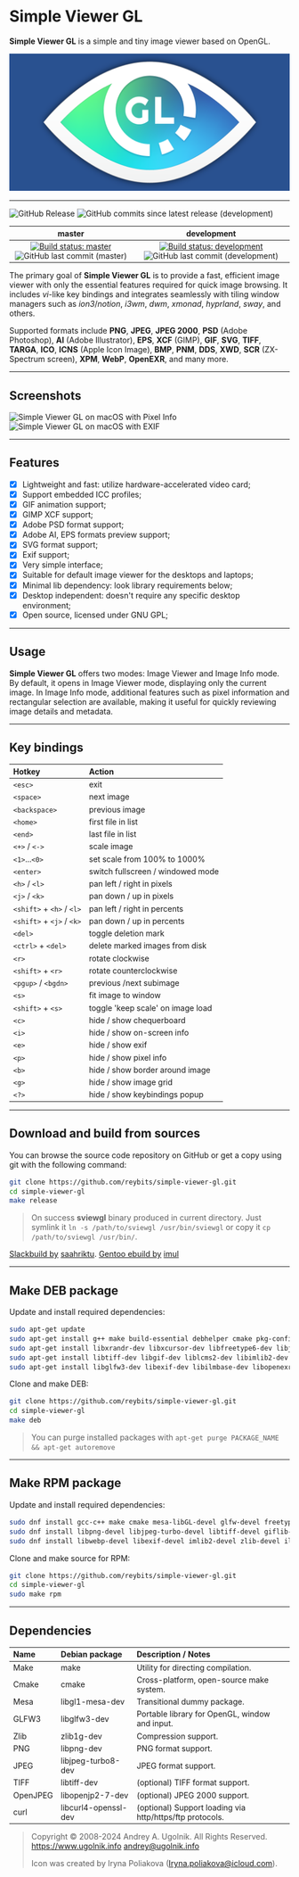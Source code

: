 # Simple Viewer GL

**Simple Viewer GL** is a simple and tiny image viewer based on OpenGL.

![Simple Viewer GL](https://github.com/andreyugolnik/simple-viewer-gl/blob/master/res/Featured-1024x500.png)

***

![GitHub Release](https://img.shields.io/github/v/release/andreyugolnik/simple-viewer-gl)
![GitHub commits since latest release (development)](https://img.shields.io/github/commits-since/andreyugolnik/simple-viewer-gl/latest/development)

master | development
:----: | :----:
[![Build status: master](https://ci.appveyor.com/api/projects/status/55qlv1c7ca5vp7y4/branch/master?svg=true)](https://ci.appveyor.com/project/andreyugolnik/simple-viewer-gl/branch/master "Branch: master") ![GitHub last commit (master)](https://img.shields.io/github/last-commit/andreyugolnik/simple-viewer-gl/master) | [![Build status: development](https://ci.appveyor.com/api/projects/status/55qlv1c7ca5vp7y4/branch/development?svg=true)](https://ci.appveyor.com/project/andreyugolnik/simple-viewer-gl/branch/development "Branch: development") ![GitHub last commit (development)](https://img.shields.io/github/last-commit/andreyugolnik/simple-viewer-gl/development)

The primary goal of **Simple Viewer GL** is to provide a fast, efficient image viewer with only the essential features required for quick image browsing. It includes *vi*-like key bindings and integrates seamlessly with tiling window managers such as *ion3*/*notion*, *i3wm*, *dwm*, *xmonad*, *hyprland*, *sway*, and others.

Supported formats include **PNG**, **JPEG**, **JPEG 2000**, **PSD** (Adobe Photoshop), **AI** (Adobe Illustrator), **EPS**, **XCF** (GIMP), **GIF**, **SVG**, **TIFF**, **TARGA**, **ICO**, **ICNS** (Apple Icon Image), **BMP**, **PNM**, **DDS**, **XWD**, **SCR** (ZX-Spectrum screen), **XPM**, **WebP**, **OpenEXR**, and many more.

***
## Screenshots

![Simple Viewer GL on macOS with Pixel Info](https://raw.githubusercontent.com/reybits/simple-viewer-gl/master/res/Screenshot-PixelInfo.png "Simple Viewer GL")
![Simple Viewer GL on macOS with EXIF](https://raw.githubusercontent.com/reybits/simple-viewer-gl/master/res/Screenshot-EXIF.png "Simple Viewer GL")

***
## Features

- [x] Lightweight and fast: utilize hardware-accelerated video card;
- [x] Support embedded ICC profiles;
- [x] GIF animation support;
- [x] GIMP XCF support;
- [x] Adobe PSD format support;
- [x] Adobe AI, EPS formats preview support;
- [x] SVG format support;
- [x] Exif support;
- [x] Very simple interface;
- [x] Suitable for default image viewer for the desktops and laptops;
- [x] Minimal lib dependency: look library requirements below;
- [x] Desktop independent: doesn't require any specific desktop environment;
- [x] Open source, licensed under GNU GPL;

***
## Usage

**Simple Viewer GL** offers two modes: Image Viewer and Image Info mode. By default, it opens in Image Viewer mode, displaying only the current image. In Image Info mode, additional features such as pixel information and rectangular selection are available, making it useful for quickly reviewing image details and metadata.

***
## Key bindings

Hotkey                    | Action
:------------------------ | :--------------------------------
`<esc>`                   | exit
`<space>`                 | next image
`<backspace>`             | previous image
`<home>`                  | first file in list
`<end>`                   | last file in list
`<+>` / `<->`             | scale image
`<1>`...`<0>`             | set scale from 100% to 1000%
`<enter>`                 | switch fullscreen / windowed mode
`<h>` / `<l>`             | pan left / right in pixels
`<j>` / `<k>`             | pan down / up in pixels
`<shift>` + `<h>` / `<l>` | pan left / right in percents
`<shift>` + `<j>` / `<k>` | pan down / up in percents
`<del>`                   | toggle deletion mark
`<ctrl>` + `<del>`        | delete marked images from disk
`<r>`                     | rotate clockwise
`<shift>` + `<r>`         | rotate counterclockwise
`<pgup>` / `<bgdn>`       | previous /next subimage
`<s>`                     | fit image to window
`<shift>` + `<s>`         | toggle 'keep scale' on image load
`<c>`                     | hide / show chequerboard
`<i>`                     | hide / show on-screen info
`<e>`                     | hide / show exif
`<p>`                     | hide / show pixel info
`<b>`                     | hide / show border around image
`<g>`                     | hide / show image grid
`<?>`                     | hide / show keybindings popup

***
## Download and build from sources

You can browse the source code repository on GitHub or get a copy using git with the following command:

```sh
git clone https://github.com/reybits/simple-viewer-gl.git
cd simple-viewer-gl
make release
```
> On success **sviewgl** binary produced in current directory. Just symlink it `ln -s /path/to/sviewgl /usr/bin/sviewgl` or copy it `cp /path/to/sviewgl /usr/bin/`.

[Slackbuild by](https://github.com/saahriktu/saahriktu-slackbuilds/tree/master/simple-viewer-gl) [saahriktu](https://www.linux.org.ru/people/saahriktu/profile).
[Gentoo ebuild by](https://gogs.lumi.pw/mike/portage/src/master/media-gfx/simpleviewer-gl) [imul](https://www.linux.org.ru/people/imul/profile)

***
## Make DEB package

Update and install required dependencies:
```sh
sudo apt-get update
sudo apt-get install g++ make build-essential debhelper cmake pkg-config libgl1-mesa-dev
sudo apt-get install libxrandr-dev libxcursor-dev libfreetype6-dev libjpeg-dev
sudo apt-get install libtiff-dev libgif-dev liblcms2-dev libimlib2-dev libwebp-dev
sudo apt-get install libglfw3-dev libexif-dev libilmbase-dev libopenexr-dev
```

Clone and make DEB:
```sh
git clone https://github.com/reybits/simple-viewer-gl.git
cd simple-viewer-gl
make deb
```

> You can purge installed packages with `apt-get purge PACKAGE_NAME && apt-get autoremove`

***
## Make RPM package

Update and install required dependencies:
```sh
sudo dnf install gcc-c++ make cmake mesa-libGL-devel glfw-devel freetype-devel
sudo dnf install libpng-devel libjpeg-turbo-devel libtiff-devel giflib-devel lcms2-devel
sudo dnf install libwebp-devel libexif-devel imlib2-devel zlib-devel ilmbase-devel OpenEXR-devel
```

Clone and make source for RPM:
```sh
git clone https://github.com/reybits/simple-viewer-gl.git
cd simple-viewer-gl
sudo make rpm
```

***
## Dependencies

Name     | Debian package       | Description / Notes
:------- | :------------------- | :------------------------------------------------------
Make     | make                 | Utility for directing compilation.
Cmake    | cmake                | Cross-platform, open-source make system.
Mesa     | libgl1-mesa-dev      | Transitional dummy package.
GLFW3    | libglfw3-dev         | Portable library for OpenGL, window and input.
Zlib     | zlib1g-dev           | Compression support.
PNG      | libpng-dev           | PNG format support.
JPEG     | libjpeg-turbo8-dev   | JPEG format support.
TIFF     | libtiff-dev          | (optional) TIFF format support.
OpenJPEG | libopenjp2-7-dev     | (optional) JPEG 2000 support.
curl     | libcurl4-openssl-dev | (optional) Support loading via http/https/ftp protocols.

> Copyright © 2008-2024 Andrey A. Ugolnik. All Rights Reserved.
> https://www.ugolnik.info
> andrey@ugolnik.info
>
> Icon was created by
> Iryna Poliakova (Iryna.poliakova@icloud.com).

